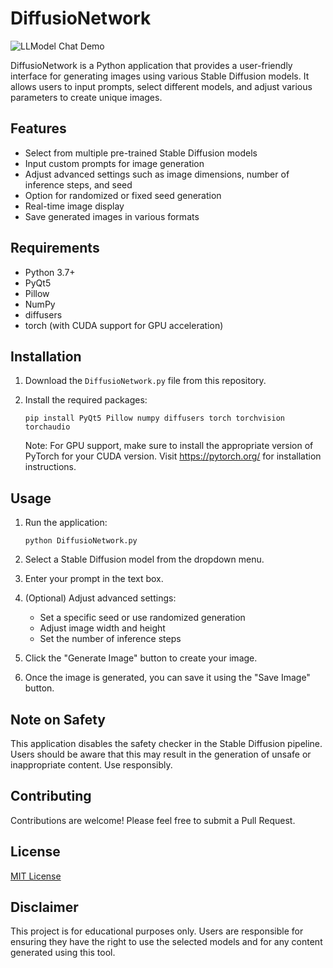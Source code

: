 # DiffusioNetwork

![LLModel Chat Demo](https://github.com/LMLK-seal/DiffusioNetwork/blob/main/Animation.gif?raw=true)

DiffusioNetwork is a Python application that provides a user-friendly interface for generating images using various Stable Diffusion models. It allows users to input prompts, select different models, and adjust various parameters to create unique images.

## Features

- Select from multiple pre-trained Stable Diffusion models
- Input custom prompts for image generation
- Adjust advanced settings such as image dimensions, number of inference steps, and seed
- Option for randomized or fixed seed generation
- Real-time image display
- Save generated images in various formats

## Requirements

- Python 3.7+
- PyQt5
- Pillow
- NumPy
- diffusers
- torch (with CUDA support for GPU acceleration)

## Installation

1. Download the `DiffusioNetwork.py` file from this repository.

2. Install the required packages:
   ```
   pip install PyQt5 Pillow numpy diffusers torch torchvision torchaudio
   ```

   Note: For GPU support, make sure to install the appropriate version of PyTorch for your CUDA version. Visit https://pytorch.org/ for installation instructions.

## Usage

1. Run the application:
   ```
   python DiffusioNetwork.py
   ```

2. Select a Stable Diffusion model from the dropdown menu.

3. Enter your prompt in the text box.

4. (Optional) Adjust advanced settings:
   - Set a specific seed or use randomized generation
   - Adjust image width and height
   - Set the number of inference steps

5. Click the "Generate Image" button to create your image.

6. Once the image is generated, you can save it using the "Save Image" button.

## Note on Safety

This application disables the safety checker in the Stable Diffusion pipeline. Users should be aware that this may result in the generation of unsafe or inappropriate content. Use responsibly.

## Contributing

Contributions are welcome! Please feel free to submit a Pull Request.

## License

[MIT License](LICENSE)

## Disclaimer

This project is for educational purposes only. Users are responsible for ensuring they have the right to use the selected models and for any content generated using this tool.
